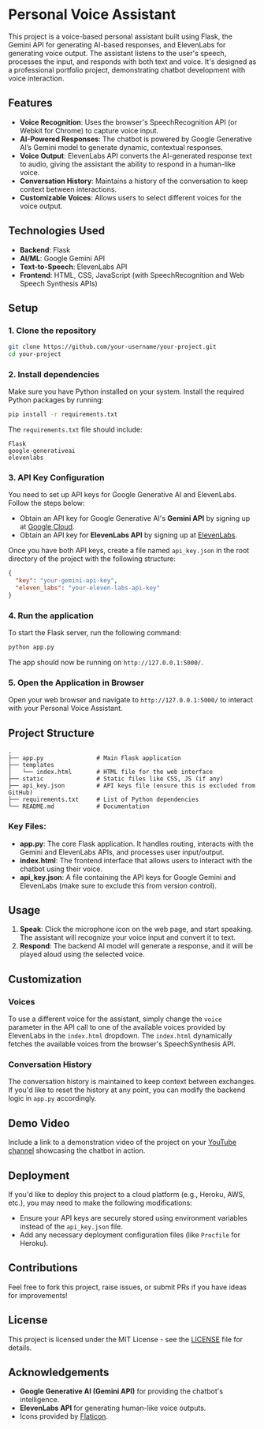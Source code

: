 # Personal Voice Assistant

This project is a voice-based personal assistant built using Flask, the Gemini API for generating AI-based responses, and ElevenLabs for generating voice output. The assistant listens to the user's speech, processes the input, and responds with both text and voice. It's designed as a professional portfolio project, demonstrating chatbot development with voice interaction.

## Features
- **Voice Recognition**: Uses the browser's SpeechRecognition API (or Webkit for Chrome) to capture voice input.
- **AI-Powered Responses**: The chatbot is powered by Google Generative AI’s Gemini model to generate dynamic, contextual responses.
- **Voice Output**: ElevenLabs API converts the AI-generated response text to audio, giving the assistant the ability to respond in a human-like voice.
- **Conversation History**: Maintains a history of the conversation to keep context between interactions.
- **Customizable Voices**: Allows users to select different voices for the voice output.

## Technologies Used
- **Backend**: Flask
- **AI/ML**: Google Gemini API
- **Text-to-Speech**: ElevenLabs API
- **Frontend**: HTML, CSS, JavaScript (with SpeechRecognition and Web Speech Synthesis APIs)

## Setup

### 1. Clone the repository
```bash
git clone https://github.com/your-username/your-project.git
cd your-project
```

### 2. Install dependencies
Make sure you have Python installed on your system. Install the required Python packages by running:
```bash
pip install -r requirements.txt
```

The `requirements.txt` file should include:
```
Flask
google-generativeai
elevenlabs
```

### 3. API Key Configuration
You need to set up API keys for Google Generative AI and ElevenLabs. Follow the steps below:

- Obtain an API key for Google Generative AI's **Gemini API** by signing up at [Google Cloud](https://cloud.google.com/).
- Obtain an API key for **ElevenLabs API** by signing up at [ElevenLabs](https://elevenlabs.io/).

Once you have both API keys, create a file named `api_key.json` in the root directory of the project with the following structure:
```json
{
  "key": "your-gemini-api-key",
  "eleven_labs": "your-eleven-labs-api-key"
}
```

### 4. Run the application
To start the Flask server, run the following command:
```bash
python app.py
```
The app should now be running on `http://127.0.0.1:5000/`.

### 5. Open the Application in Browser
Open your web browser and navigate to `http://127.0.0.1:5000/` to interact with your Personal Voice Assistant.

## Project Structure

```
.
├── app.py               # Main Flask application
├── templates
│   └── index.html       # HTML file for the web interface
├── static               # Static files like CSS, JS (if any)
├── api_key.json         # API keys file (ensure this is excluded from GitHub)
├── requirements.txt     # List of Python dependencies
└── README.md            # Documentation
```

### Key Files:
- **app.py**: The core Flask application. It handles routing, interacts with the Gemini and ElevenLabs APIs, and processes user input/output.
- **index.html**: The frontend interface that allows users to interact with the chatbot using their voice.
- **api_key.json**: A file containing the API keys for Google Gemini and ElevenLabs (make sure to exclude this from version control).

## Usage
1. **Speak**: Click the microphone icon on the web page, and start speaking. The assistant will recognize your voice input and convert it to text.
2. **Respond**: The backend AI model will generate a response, and it will be played aloud using the selected voice.

## Customization

### Voices
To use a different voice for the assistant, simply change the `voice` parameter in the API call to one of the available voices provided by ElevenLabs in the `index.html` dropdown. The `index.html` dynamically fetches the available voices from the browser's SpeechSynthesis API.

### Conversation History
The conversation history is maintained to keep context between exchanges. If you'd like to reset the history at any point, you can modify the backend logic in `app.py` accordingly.

## Demo Video
Include a link to a demonstration video of the project on your [YouTube channel](https://youtube.com/yourchannel) showcasing the chatbot in action.

## Deployment
If you'd like to deploy this project to a cloud platform (e.g., Heroku, AWS, etc.), you may need to make the following modifications:
- Ensure your API keys are securely stored using environment variables instead of the `api_key.json` file.
- Add any necessary deployment configuration files (like `Procfile` for Heroku).

## Contributions
Feel free to fork this project, raise issues, or submit PRs if you have ideas for improvements!

## License
This project is licensed under the MIT License - see the [LICENSE](LICENSE) file for details.

## Acknowledgements
- **Google Generative AI (Gemini API)** for providing the chatbot's intelligence.
- **ElevenLabs API** for generating human-like voice outputs.
- Icons provided by [Flaticon](https://www.flaticon.com/).

